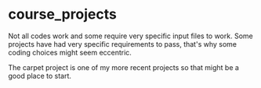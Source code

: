 # course_projects
Not all codes work and some require very specific input files to work.
Some projects have had very specific requirements to pass,
that's why some coding choices might seem eccentric.

The carpet project is one of my more recent projects so that might be a good place to start.
